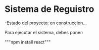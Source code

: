 <h1> Sistema de Reguistro </h1>

-Estado del proyecto: en construccion...

Para ejecutar el sistema, debes poner: 

"""npm install react"""
